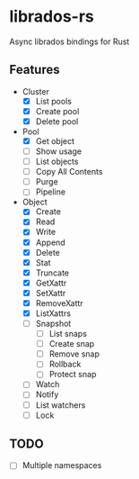 # librados-rs

Async librados bindings for Rust

## Features

- Cluster
    - [x] List pools
    - [x] Create pool
    - [x] Delete pool
- Pool
    - [x] Get object
    - [ ] Show usage
    - [ ] List objects
    - [ ] Copy All Contents
    - [ ] Purge
    - [ ] Pipeline
- Object
    - [x] Create
    - [x] Read
    - [x] Write
    - [x] Append
    - [x] Delete
    - [x] Stat
    - [x] Truncate
    - [x] GetXattr
    - [x] SetXattr
    - [x] RemoveXattr
    - [x] ListXattrs
    - [ ] Snapshot
        - [ ] List snaps
        - [ ] Create snap
        - [ ] Remove snap
        - [ ] Rollback
        - [ ] Protect snap
    - [ ] Watch
    - [ ] Notify
    - [ ] List watchers
    - [ ] Lock

## TODO

- [ ] Multiple namespaces
 
